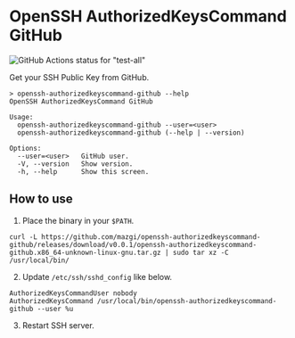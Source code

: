 # OpenSSH AuthorizedKeysCommand GitHub

![GitHub Actions status for "test-all"](https://github.com/mazgi/openssh-authorizedkeyscommand-github/workflows/test-all/badge.svg)

Get your SSH Public Key from GitHub.

```console
> openssh-authorizedkeyscommand-github --help
OpenSSH AuthorizedKeysCommand GitHub

Usage:
  openssh-authorizedkeyscommand-github --user=<user>
  openssh-authorizedkeyscommand-github (--help | --version)

Options:
  --user=<user>   GitHub user.
  -V, --version   Show version.
  -h, --help      Show this screen.
```

## How to use

1. Place the binary in your `$PATH`.

```console
curl -L https://github.com/mazgi/openssh-authorizedkeyscommand-github/releases/download/v0.0.1/openssh-authorizedkeyscommand-github.x86_64-unknown-linux-gnu.tar.gz | sudo tar xz -C /usr/local/bin/
```

2. Update `/etc/ssh/sshd_config` like below.

```ssh_config
AuthorizedKeysCommandUser nobody
AuthorizedKeysCommand /usr/local/bin/openssh-authorizedkeyscommand-github --user %u
```

3. Restart SSH server.
